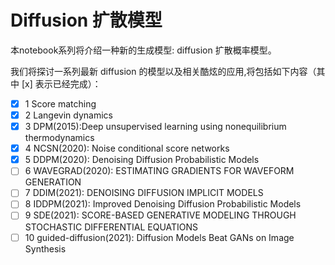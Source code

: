 # Diffusion 扩散模型

本notebook系列将介绍一种新的生成模型: diffusion 扩散概率模型。

我们将探讨一系列最新 diffusion 的模型以及相关酷炫的应用,将包括如下内容（其中 [x] 表示已经完成）：

- [x] 1 Score matching 
- [x] 2 Langevin dynamics
- [x] 3 DPM(2015):Deep unsupervised learning using nonequilibrium thermodynamics
- [x] 4 NCSN(2020): Noise conditional score networks
- [x] 5 DDPM(2020): Denoising Diffusion Probabilistic Models
- [ ] 6 WAVEGRAD(2020): ESTIMATING GRADIENTS FOR WAVEFORM GENERATION
- [ ] 7 DDIM(2021): DENOISING DIFFUSION IMPLICIT MODELS
- [ ] 8 IDDPM(2021): Improved Denoising Diffusion Probabilistic Models
- [ ] 9 SDE(2021): SCORE-BASED GENERATIVE MODELING THROUGH STOCHASTIC DIFFERENTIAL EQUATIONS
- [ ] 10 guided-diffusion(2021): Diffusion Models Beat GANs on Image Synthesis